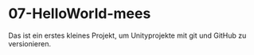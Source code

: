 # 07-HelloWorld-mees

Das ist ein erstes kleines Projekt, um Unityprojekte mit git und GitHub zu versionieren.
